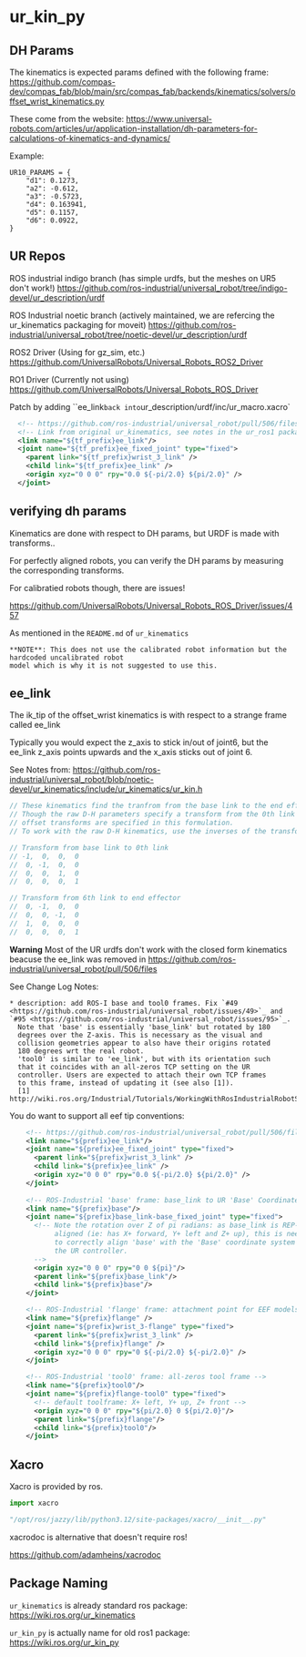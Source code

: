 # ur_kin_py


## DH Params

The kinematics is expected params defined with the following frame:
    https://github.com/compas-dev/compas_fab/blob/main/src/compas_fab/backends/kinematics/solvers/offset_wrist_kinematics.py


These come from the website:
    https://www.universal-robots.com/articles/ur/application-installation/dh-parameters-for-calculations-of-kinematics-and-dynamics/

Example: 

    UR10_PARAMS = {
        "d1": 0.1273,
        "a2": -0.612,
        "a3": -0.5723,
        "d4": 0.163941,
        "d5": 0.1157,
        "d6": 0.0922,
    }


## UR Repos

ROS industrial indigo branch (has simple urdfs, but the meshes on UR5 don't work!)
https://github.com/ros-industrial/universal_robot/tree/indigo-devel/ur_description/urdf

ROS Industrial noetic branch (actively maintained, we are refercing the ur_kinematics packaging for moveit)
https://github.com/ros-industrial/universal_robot/tree/noetic-devel/ur_description/urdf

ROS2 Driver (Using for gz_sim, etc.)
https://github.com/UniversalRobots/Universal_Robots_ROS2_Driver

RO1 Driver (Currently not using)
https://github.com/UniversalRobots/Universal_Robots_ROS_Driver


Patch by adding ``ee_link` back into `ur_description/urdf/inc/ur_macro.xacro`

```xml
  <!-- https://github.com/ros-industrial/universal_robot/pull/506/files -->
  <!-- Link from original ur_kinematics, see notes in the ur_ros1 package-->
  <link name="${tf_prefix}ee_link"/>
  <joint name="${tf_prefix}ee_fixed_joint" type="fixed">
    <parent link="${tf_prefix}wrist_3_link" />
    <child link="${tf_prefix}ee_link" />
    <origin xyz="0 0 0" rpy="0.0 ${-pi/2.0} ${pi/2.0}" />
  </joint>
```


## verifying dh params

Kinematics are done with respect to DH params, but URDF is made with transforms..

For perfectly aligned robots, you can verify the DH params by measuring the corresponding transforms.

For calibratied robots though, there are issues!

https://github.com/UniversalRobots/Universal_Robots_ROS_Driver/issues/457

As mentioned in the `README.md` of `ur_kinematics`
```
**NOTE**: This does not use the calibrated robot information but the hardcoded uncalibrated robot
model which is why it is not suggested to use this.
```

## ee_link

The ik_tip of the offset_wrist kinematics is with respect to a strange frame called ee_link

Typically you would expect the z_axis to stick in/out of joint6, but the ee_link z_axis points upwards and the x_axis sticks out of joint 6.

See Notes from: https://github.com/ros-industrial/universal_robot/blob/noetic-devel/ur_kinematics/include/ur_kinematics/ur_kin.h

```cpp
// These kinematics find the tranfrom from the base link to the end effector.
// Though the raw D-H parameters specify a transform from the 0th link to the 6th link,
// offset transforms are specified in this formulation.
// To work with the raw D-H kinematics, use the inverses of the transforms below.

// Transform from base link to 0th link
// -1,  0,  0,  0
//  0, -1,  0,  0
//  0,  0,  1,  0
//  0,  0,  0,  1

// Transform from 6th link to end effector
//  0, -1,  0,  0
//  0,  0, -1,  0
//  1,  0,  0,  0
//  0,  0,  0,  1
```


**Warning** Most of the UR urdfs don't work with the closed form kinematics beacuse the ee_link was removed in https://github.com/ros-industrial/universal_robot/pull/506/files


See Change Log Notes:

```
* description: add ROS-I base and tool0 frames. Fix `#49 <https://github.com/ros-industrial/universal_robot/issues/49>`_ and `#95 <https://github.com/ros-industrial/universal_robot/issues/95>`_.
  Note that 'base' is essentially 'base_link' but rotated by 180
  degrees over the Z-axis. This is necessary as the visual and
  collision geometries appear to also have their origins rotated
  180 degrees wrt the real robot.
  'tool0' is similar to 'ee_link', but with its orientation such
  that it coincides with an all-zeros TCP setting on the UR
  controller. Users are expected to attach their own TCP frames
  to this frame, instead of updating it (see also [1]).
  [1] http://wiki.ros.org/Industrial/Tutorials/WorkingWithRosIndustrialRobotSupportPackages#Standardised_links\_.2BAC8_frames
```

You do want to support all eef tip conventions:

```xml
    <!-- https://github.com/ros-industrial/universal_robot/pull/506/files -->
    <link name="${prefix}ee_link"/>
    <joint name="${prefix}ee_fixed_joint" type="fixed">
      <parent link="${prefix}wrist_3_link" />
      <child link="${prefix}ee_link" />
      <origin xyz="0 0 0" rpy="0.0 ${-pi/2.0} ${pi/2.0}" />
    </joint>
    
    <!-- ROS-Industrial 'base' frame: base_link to UR 'Base' Coordinates transform -->
    <link name="${prefix}base"/>
    <joint name="${prefix}base_link-base_fixed_joint" type="fixed">
      <!-- Note the rotation over Z of pi radians: as base_link is REP-103
           aligned (ie: has X+ forward, Y+ left and Z+ up), this is needed
           to correctly align 'base' with the 'Base' coordinate system of
           the UR controller.
      -->
      <origin xyz="0 0 0" rpy="0 0 ${pi}"/>
      <parent link="${prefix}base_link"/>
      <child link="${prefix}base"/>
    </joint>

    <!-- ROS-Industrial 'flange' frame: attachment point for EEF models -->
    <link name="${prefix}flange" />
    <joint name="${prefix}wrist_3-flange" type="fixed">
      <parent link="${prefix}wrist_3_link" />
      <child link="${prefix}flange" />
      <origin xyz="0 0 0" rpy="0 ${-pi/2.0} ${-pi/2.0}" />
    </joint>

    <!-- ROS-Industrial 'tool0' frame: all-zeros tool frame -->
    <link name="${prefix}tool0"/>
    <joint name="${prefix}flange-tool0" type="fixed">
      <!-- default toolframe: X+ left, Y+ up, Z+ front -->
      <origin xyz="0 0 0" rpy="${pi/2.0} 0 ${pi/2.0}"/>
      <parent link="${prefix}flange"/>
      <child link="${prefix}tool0"/>
    </joint>
```

## Xacro

Xacro is provided by ros.
```python
import xacro

"/opt/ros/jazzy/lib/python3.12/site-packages/xacro/__init__.py"
```

xacrodoc is alternative that doesn't require ros!

https://github.com/adamheins/xacrodoc

## Package Naming

`ur_kinematics` is already standard ros package: https://wiki.ros.org/ur_kinematics

`ur_kin_py` is actually name for old ros1 package: https://wiki.ros.org/ur_kin_py
